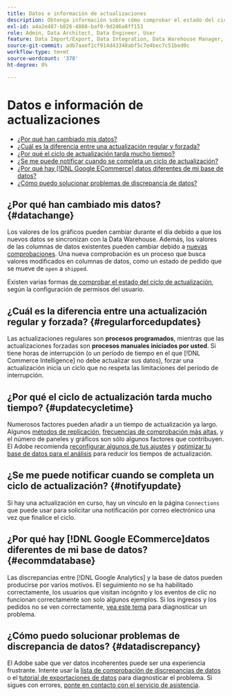 ```yaml
---
title: Datos e información de actualizaciones
description: Obtenga información sobre cómo comprobar el estado del ciclo de actualización.
exl-id: a4a2e487-b826-4888-baf0-9d246a8ff153
role: Admin, Data Architect, Data Engineer, User
feature: Data Import/Export, Data Integration, Data Warehouse Manager, Commerce Tables
source-git-commit: adb7aaef1cf914d43348abf5c7e4bec7c51bed0c
workflow-type: tm+mt
source-wordcount: '378'
ht-degree: 0%

---
```


# Datos e información de actualizaciones

* [¿Por qué han cambiado mis datos?](#datachange)
* [¿Cuál es la diferencia entre una actualización regular y forzada?](#regularforcedupdates)
* [¿Por qué el ciclo de actualización tarda mucho tiempo?](#updatecycletime)
* [¿Se me puede notificar cuando se completa un ciclo de actualización?](#notifyupdate)
* [¿Por qué hay  [!DNL Google ECommerce] datos diferentes de mi base de datos?](#ecommdatabase)
* [¿Cómo puedo solucionar problemas de discrepancia de datos?](#datadiscrepancy)

## ¿Por qué han cambiado mis datos? {#datachange}

Los valores de los gráficos pueden cambiar durante el día debido a que los nuevos datos se sincronizan con la Data Warehouse. Además, los valores de las columnas de datos existentes pueden cambiar debido a [nuevas comprobaciones](../data-warehouse-mgr/cfg-data-rechecks.md). Una nueva comprobación es un proceso que busca valores modificados en columnas de datos, como un estado de pedido que se mueve de `open` a `shipped`.

Existen varias formas [de comprobar el estado del ciclo de actualización](../../best-practices/check-update-cycle.md), según la configuración de permisos del usuario.

## ¿Cuál es la diferencia entre una actualización regular y forzada? {#regularforcedupdates}

Las actualizaciones regulares son **procesos programados**, mientras que las actualizaciones forzadas son **procesos manuales iniciados por usted**. Si tiene horas de interrupción (o un período de tiempo en el que [!DNL Commerce Intelligence] no debe actualizar sus datos), forzar una actualización inicia un ciclo que no respeta las limitaciones del período de interrupción.

## ¿Por qué el ciclo de actualización tarda mucho tiempo? {#updatecycletime}

Numerosos factores pueden añadir a un tiempo de actualización ya largo. Algunos [métodos de replicación](../data-warehouse-mgr/cfg-replication-methods.md), [frecuencias de comprobación más altas](../data-warehouse-mgr/cfg-data-rechecks.md), y el número de paneles y gráficos son sólo algunos factores que contribuyen. El Adobe recomienda [reconfigurar algunos de tus ajustes](../../best-practices/reduce-update-cycle-time.md) y [optimizar tu base de datos para el análisis](../../best-practices/opt-db-analysis.md) para reducir los tiempos de actualización.

## ¿Se me puede notificar cuando se completa un ciclo de actualización? {#notifyupdate}

Si hay una actualización en curso, hay un vínculo en la página `Connections` que puede usar para solicitar una notificación por correo electrónico una vez que finalice el ciclo.

## ¿Por qué hay [!DNL Google ECommerce]datos diferentes de mi base de datos? {#ecommdatabase}

Las discrepancias entre [!DNL Google Analytics] y la base de datos pueden producirse por varios motivos. El seguimiento no se ha habilitado correctamente, los usuarios que visitan incógnito y los eventos de clic no funcionan correctamente son solo algunos ejemplos. Si los ingresos y los pedidos no se ven correctamente, [vea este tema](https://experienceleague.adobe.com/docs/commerce-knowledge-base/kb/troubleshooting/miscellaneous/diagnosing-google-ecommerce-revenue-discrepancies.html) para diagnosticar un problema.

## ¿Cómo puedo solucionar problemas de discrepancia de datos? {#datadiscrepancy}

El Adobe sabe que ver datos incoherentes puede ser una experiencia frustrante. Intente usar la [lista de comprobación de discrepancias de datos](https://experienceleague.adobe.com/docs/commerce-knowledge-base/kb/troubleshooting/miscellaneous/diagnosing-a-data-discrepancy.html) o el [tutorial de exportaciones de datos](https://experienceleague.adobe.com/docs/commerce-knowledge-base/kb/troubleshooting/miscellaneous/using-data-exports-to-pinpoint-discrepancies.html) para diagnosticar el problema. Si sigues con errores, [ponte en contacto con el servicio de asistencia](https://experienceleague.adobe.com/docs/commerce-knowledge-base/kb/troubleshooting/miscellaneous/mbi-service-policies.html).

